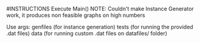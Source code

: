 #INSTRUCTIONS
Execute Main()
NOTE: Couldn't make Instance Generator work, it produces non feasible graphs on high numbers

Use args:
genfiles (for instance generation)
tests (for running the provided .dat files)
data (for running custom .dat files on datafiles/ folder)